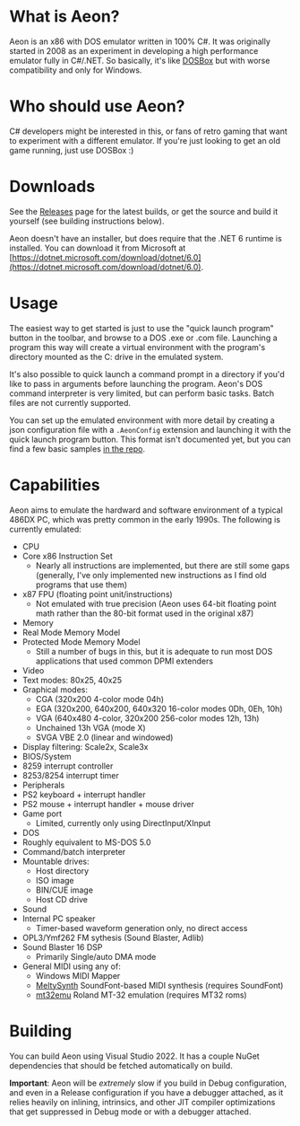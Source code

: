 # What is Aeon?
Aeon is an x86 with DOS emulator written in 100% C#. It was originally started in 2008 as an experiment
in developing a high performance emulator fully in C#/.NET. So basically, it's like [DOSBox](https://www.dosbox.com/)
but with worse compatibility and only for Windows.

# Who should use Aeon?
C# developers might be interested in this, or fans of retro gaming that want to experiment with a different
emulator. If you're just looking to get an old game running, just use DOSBox :)

# Downloads
See the [Releases](https://github.com/gregdivis/Aeon/releases) page for the latest builds, or
get the source and build it yourself (see building instructions below).

Aeon doesn't have an installer, but does require that the .NET 6 runtime is installed.
You can download it from Microsoft at [https://dotnet.microsoft.com/download/dotnet/6.0](https://dotnet.microsoft.com/download/dotnet/6.0).

# Usage
The easiest way to get started is just to use the "quick launch program" button in the toolbar, and
browse to a DOS .exe or .com file. Launching a program this way will create a virtual environment with
the program's directory mounted as the C: drive in the emulated system.

It's also possible to quick launch a command prompt in a directory if you'd like to pass in arguments
before launching the program. Aeon's DOS command interpreter is very limited, but can perform basic tasks.
Batch files are not currently supported.

You can set up the emulated environment with more detail by creating a json configuration file with
a `.AeonConfig` extension and launching it with the quick launch program button. This format isn't
documented yet, but you can find a few basic samples [in the repo](https://github.com/gregdivis/Aeon/tree/master/examples).

# Capabilities
Aeon aims to emulate the hardward and software environment of a typical 486DX PC, which was pretty common in the early 1990s.
The following is currently emulated:

 - CPU
  - Core x86 Instruction Set
    - Nearly all instructions are implemented, but there are still some gaps (generally, I've only implemented new instructions as I find old programs that use them)
  - x87 FPU (floating point unit/instructions)
    - Not emulated with true precision (Aeon uses 64-bit floating point math rather than the 80-bit format used in the original x87)
 - Memory
  - Real Mode Memory Model
  - Protected Mode Memory Model
    - Still a number of bugs in this, but it is adequate to run most DOS applications that used common DPMI extenders
 - Video
  - Text modes: 80x25, 40x25
  - Graphical modes:
	- CGA (320x200 4-color mode 04h)
	- EGA (320x200, 640x200, 640x320 16-color modes 0Dh, 0Eh, 10h)
	- VGA (640x480 4-color, 320x200 256-color modes 12h, 13h)
	- Unchained 13h VGA (mode X)
	- SVGA VBE 2.0 (linear and windowed)
  - Display filtering: Scale2x, Scale3x
 - BIOS/System
  - 8259 interrupt controller
  - 8253/8254 interrupt timer
 - Peripherals
  - PS2 keyboard + interrupt handler
  - PS2 mouse + interrupt handler + mouse driver
  - Game port
    - Limited, currently only using DirectInput/XInput
 - DOS
  - Roughly equivalent to MS-DOS 5.0
  - Command/batch interpreter
  - Mountable drives:
    - Host directory
    - ISO image
    - BIN/CUE image
    - Host CD drive
 - Sound
  - Internal PC speaker
    - Timer-based waveform generation only, no direct access
  - OPL3/Ymf262 FM sythesis (Sound Blaster, Adlib)
  - Sound Blaster 16 DSP
    - Primarily Single/auto DMA mode
  - General MIDI using any of:
    - Windows MIDI Mapper
    - [MeltySynth](https://github.com/sinshu/meltysynth) SoundFont-based MIDI synthesis (requires SoundFont)
    - [mt32emu](https://github.com/munt/munt) Roland MT-32 emulation (requires MT32 roms)


# Building
You can build Aeon using Visual Studio 2022. It has a couple NuGet dependencies that should be fetched
automatically on build.

**Important**: Aeon will be *extremely* slow if you build in Debug configuration, and even in a Release
configuration if you have a debugger attached, as it relies heavily on inlining, intrinsics, and other
JIT compiler optimizations that get suppressed in Debug mode or with a debugger attached.
